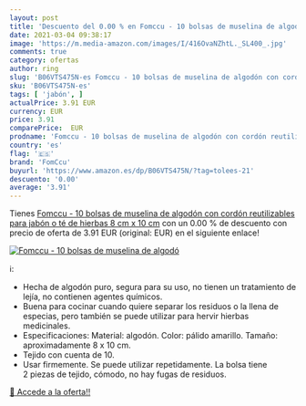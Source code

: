 ```yaml
---
layout: post
title: 'Descuento del 0.00 % en Fomccu - 10 bolsas de muselina de algodó'
date: 2021-03-04 09:38:17
image: 'https://m.media-amazon.com/images/I/416OvaNZhtL._SL400_.jpg'
comments: true
category: ofertas
author: ring
slug: 'B06VTS475N-es Fomccu - 10 bolsas de muselina de algodón con cordón...'
sku: 'B06VTS475N-es'
tags: [ 'jabón', ]
actualPrice: 3.91 EUR
currency: EUR
price: 3.91
comparePrice:  EUR
prodname: 'Fomccu - 10 bolsas de muselina de algodón con cordón reutilizables para jabón o té de hierbas  8 cm x 10 cm'
country: 'es'
flag: '🇪🇸'
brand: 'FomCcu'
buyurl: 'https://www.amazon.es/dp/B06VTS475N/?tag=tolees-21'
descuento: '0.00'
average: '3.91'
---
```


Tienes [Fomccu - 10 bolsas de muselina de algodón con cordón reutilizables para jabón o té de hierbas  8 cm x 10 cm](https://www.amazon.es/dp/B06VTS475N/?tag=tolees-21) con un 0.00 % de descuento con precio de oferta de 3.91 EUR (original:  EUR) en el siguiente enlace!

[![Fomccu - 10 bolsas de muselina de algodó](https://m.media-amazon.com/images/I/416OvaNZhtL._SL400_.jpg)](https://www.amazon.es/dp/B06VTS475N/?tag=tolees-21)

ℹ️:

- Hecha de algodón puro, segura para su uso, no tienen un tratamiento de lejía, no contienen agentes químicos.
- Buena para cocinar cuando quiere separar los residuos o la llena de especias, pero también se puede utilizar para hervir hierbas medicinales.
- Especificaciones: Material: algodón. Color: pálido amarillo. Tamaño: aproximadamente 8 x 10 cm.
- Tejido con cuenta de 10.
- Usar firmemente. Se puede utilizar repetidamente. La bolsa tiene 2 piezas de tejido, cómodo, no hay fugas de residuos.

[🛒 Accede a la oferta!!](https://www.amazon.es/dp/B06VTS475N/?tag=tolees-21)
